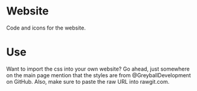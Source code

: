 # Website
Code and icons for the website.

# Use
Want to import the css into your own website? Go ahead, just somewhere on the main page mention that the styles are from @GreyballDevelopment on GitHub. Also, make sure to paste the raw URL into rawgit.com.
